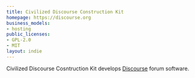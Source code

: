```yaml
---
title: Civilized Discourse Construction Kit
homepage: https://discourse.org
business_models:
- hosting
public_licenses:
- GPL-2.0
- MIT
layout: indie
---
```


Civilized Discourse Cosntruction Kit develops [Discourse](https://discourse.org) forum software.
